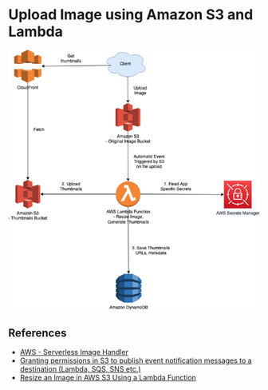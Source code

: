 
# Upload Image using Amazon S3 and Lambda

![img.png](assets/UploadImage-Lambda.drawio.png)

## References
- [AWS - Serverless Image Handler](https://aws.amazon.com/solutions/implementations/serverless-image-handler/)
- [Granting permissions in S3 to publish event notification messages to a destination (Lambda, SQS, SNS etc.)](https://docs.aws.amazon.com/AmazonS3/latest/userguide/grant-destinations-permissions-to-s3.html)
- [Resize an Image in AWS S3 Using a Lambda Function](https://levelup.gitconnected.com/resize-an-image-in-aws-s3-using-lambda-function-dc386afd4128)